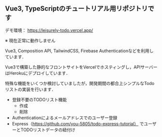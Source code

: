 ## Vue3, TypeScriptのチュートリアル用リポジトリです
デモ環境：  https://leisurely-todo.vercel.app/

※ 現在正常に動作しません

Vue3, Composition API, TailwindCSS, Firebase Authenticationなどを利用しています．  

Vue3で構築した静的なフロントサイトをVercelでホスティングし，APIサーバーはHerokuにデプロイしています．

特殊な機能をいくつか検討していましたが，開発期間の都合上シンプルなTodoリストの実装を行います．

- 登録不要のTODOリスト機能
  - 作成
  - 削除
- Authenticationによるメールアドレスでのユーザー登録
- Express（https://github.com/you-5805/todo-express-tutorial） でユーザーとTODOリストデータの紐付け
